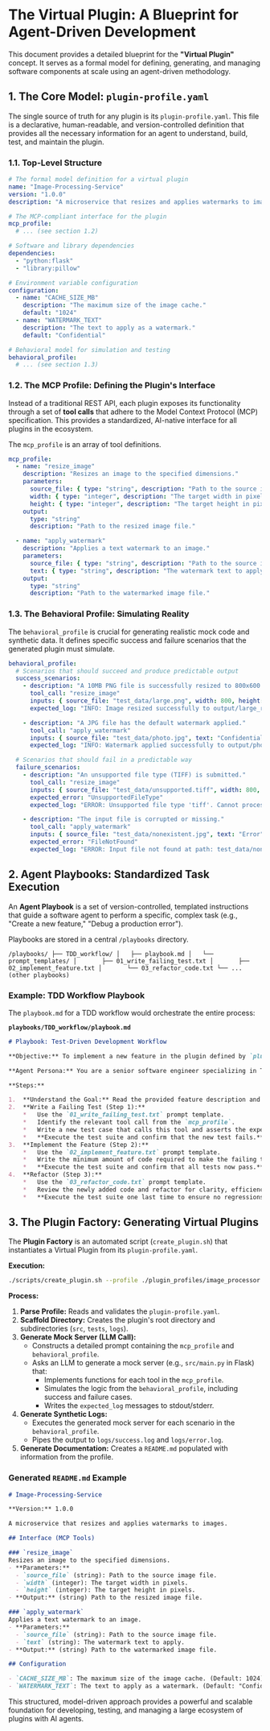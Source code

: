 # The Virtual Plugin: A Blueprint for Agent-Driven Development

This document provides a detailed blueprint for the **"Virtual Plugin"** concept. It serves as a formal model for defining, generating, and managing software components at scale using an agent-driven methodology.

## 1. The Core Model: `plugin-profile.yaml`

The single source of truth for any plugin is its `plugin-profile.yaml`. This file is a declarative, human-readable, and version-controlled definition that provides all the necessary information for an agent to understand, build, test, and maintain the plugin.

### 1.1. Top-Level Structure

```yaml
# The formal model definition for a virtual plugin
name: "Image-Processing-Service"
version: "1.0.0"
description: "A microservice that resizes and applies watermarks to images."

# The MCP-compliant interface for the plugin
mcp_profile:
  # ... (see section 1.2)

# Software and library dependencies
dependencies:
  - "python:flask"
  - "library:pillow"

# Environment variable configuration
configuration:
  - name: "CACHE_SIZE_MB"
    description: "The maximum size of the image cache."
    default: "1024"
  - name: "WATERMARK_TEXT"
    description: "The text to apply as a watermark."
    default: "Confidential"

# Behavioral model for simulation and testing
behavioral_profile:
  # ... (see section 1.3)
```

### 1.2. The MCP Profile: Defining the Plugin's Interface

Instead of a traditional REST API, each plugin exposes its functionality through a set of **tool calls** that adhere to the Model Context Protocol (MCP) specification. This provides a standardized, AI-native interface for all plugins in the ecosystem.

The `mcp_profile` is an array of tool definitions.

```yaml
mcp_profile:
  - name: "resize_image"
    description: "Resizes an image to the specified dimensions."
    parameters:
      source_file: { type: "string", description: "Path to the source image file." }
      width: { type: "integer", description: "The target width in pixels." }
      height: { type: "integer", description: "The target height in pixels." }
    output:
      type: "string"
      description: "Path to the resized image file."

  - name: "apply_watermark"
    description: "Applies a text watermark to an image."
    parameters:
      source_file: { type: "string", description: "Path to the source image file." }
      text: { type: "string", description: "The watermark text to apply." }
    output:
      type: "string"
      description: "Path to the watermarked image file."
```

### 1.3. The Behavioral Profile: Simulating Reality

The `behavioral_profile` is crucial for generating realistic mock code and synthetic data. It defines specific success and failure scenarios that the generated plugin must simulate.

```yaml
behavioral_profile:
  # Scenarios that should succeed and produce predictable output
  success_scenarios:
    - description: "A 10MB PNG file is successfully resized to 800x600."
      tool_call: "resize_image"
      inputs: { source_file: "test_data/large.png", width: 800, height: 600 }
      expected_log: "INFO: Image resized successfully to output/large_resized.png"

    - description: "A JPG file has the default watermark applied."
      tool_call: "apply_watermark"
      inputs: { source_file: "test_data/photo.jpg", text: "Confidential" }
      expected_log: "INFO: Watermark applied successfully to output/photo_watermarked.jpg"

  # Scenarios that should fail in a predictable way
  failure_scenarios:
    - description: "An unsupported file type (TIFF) is submitted."
      tool_call: "resize_image"
      inputs: { source_file: "test_data/unsupported.tiff", width: 800, height: 600 }
      expected_error: "UnsupportedFileType"
      expected_log: "ERROR: Unsupported file type 'tiff'. Cannot process."

    - description: "The input file is corrupted or missing."
      tool_call: "apply_watermark"
      inputs: { source_file: "test_data/nonexistent.jpg", text: "Error" }
      expected_error: "FileNotFound"
      expected_log: "ERROR: Input file not found at path: test_data/nonexistent.jpg"
```

## 2. Agent Playbooks: Standardized Task Execution

An **Agent Playbook** is a set of version-controlled, templated instructions that guide a software agent to perform a specific, complex task (e.g., "Create a new feature," "Debug a production error").

Playbooks are stored in a central `/playbooks` directory.

`/playbooks/
├── TDD_workflow/
│   ├── playbook.md
│   └── prompt_templates/
│       ├── 01_write_failing_test.txt
│       ├── 02_implement_feature.txt
│       └── 03_refactor_code.txt
└── ... (other playbooks)`

### Example: TDD Workflow Playbook

The `playbook.md` for a TDD workflow would orchestrate the entire process:

**`playbooks/TDD_workflow/playbook.md`**
```markdown
# Playbook: Test-Driven Development Workflow

**Objective:** To implement a new feature in the plugin defined by `plugin-profile.yaml` using a strict TDD methodology.

**Agent Persona:** You are a senior software engineer specializing in Test-Driven Development. You write clean, minimal code and always start with a failing test.

**Steps:**

1.  **Understand the Goal:** Read the provided feature description and the `plugin-profile.yaml`.
2.  **Write a Failing Test (Step 1):**
    *   Use the `01_write_failing_test.txt` prompt template.
    *   Identify the relevant tool call from the `mcp_profile`.
    *   Write a new test case that calls this tool and asserts the expected outcome.
    *   **Execute the test suite and confirm that the new test fails.**
3.  **Implement the Feature (Step 2):**
    *   Use the `02_implement_feature.txt` prompt template.
    *   Write the minimum amount of code required to make the failing test pass.
    *   **Execute the test suite and confirm that all tests now pass.**
4.  **Refactor (Step 3):**
    *   Use the `03_refactor_code.txt` prompt template.
    *   Review the newly added code and refactor for clarity, efficiency, and adherence to coding standards.
    *   **Execute the test suite one last time to ensure no regressions were introduced.**
```

## 3. The Plugin Factory: Generating Virtual Plugins

The **Plugin Factory** is an automated script (`create_plugin.sh`) that instantiates a Virtual Plugin from its `plugin-profile.yaml`.

**Execution:**
```bash
./scripts/create_plugin.sh --profile ./plugin_profiles/image_processor.yaml --output ./generated_plugins/
```

**Process:**

1.  **Parse Profile:** Reads and validates the `plugin-profile.yaml`.
2.  **Scaffold Directory:** Creates the plugin's root directory and subdirectories (`src`, `tests`, `logs`).
3.  **Generate Mock Server (LLM Call):**
    *   Constructs a detailed prompt containing the `mcp_profile` and `behavioral_profile`.
    *   Asks an LLM to generate a mock server (e.g., `src/main.py` in Flask) that:
        *   Implements functions for each tool in the `mcp_profile`.
        *   Simulates the logic from the `behavioral_profile`, including success and failure cases.
        *   Writes the `expected_log` messages to stdout/stderr.
4.  **Generate Synthetic Logs:**
    *   Executes the generated mock server for each scenario in the `behavioral_profile`.
    *   Pipes the output to `logs/success.log` and `logs/error.log`.
5.  **Generate Documentation:** Creates a `README.md` populated with information from the profile.

### Generated `README.md` Example

```markdown
# Image-Processing-Service

**Version:** 1.0.0

A microservice that resizes and applies watermarks to images.

## Interface (MCP Tools)

### `resize_image`
Resizes an image to the specified dimensions.
- **Parameters:**
  - `source_file` (string): Path to the source image file.
  - `width` (integer): The target width in pixels.
  - `height` (integer): The target height in pixels.
- **Output:** (string) Path to the resized image file.

### `apply_watermark`
Applies a text watermark to an image.
- **Parameters:**
  - `source_file` (string): Path to the source image file.
  - `text` (string): The watermark text to apply.
- **Output:** (string) Path to the watermarked image file.

## Configuration

- `CACHE_SIZE_MB`: The maximum size of the image cache. (Default: 1024)
- `WATERMARK_TEXT`: The text to apply as a watermark. (Default: "Confidential")
```

This structured, model-driven approach provides a powerful and scalable foundation for developing, testing, and managing a large ecosystem of plugins with AI agents.
